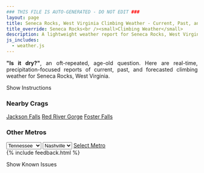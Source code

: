 ```yaml
---
### THIS FILE IS AUTO-GENERATED - DO NOT EDIT ###
layout: page
title: Seneca Rocks, West Virginia Climbing Weather - Current, Past, and Forecasted Report
title_override: Seneca Rocks<br /><small>Climbing Weather</small>
description: A lightweight weather report for Seneca Rocks, West Virginia. Optimized for slow internet connections.
js_includes:
  - weather.js
---
```


<section class="measure center lh-copy f5-ns f6 ph2 mv4" style="text-align: justify;">
<strong>"Is it dry?"</strong>, an oft-repeated, age-old question. Here are real-time,
precipitation-focused reports of current, past, and forecasted climbing weather for Seneca Rocks, West Virginia.
</section>

<p id="settings-toggle" class="mw5 b center tc hover-light-red black-70 pointer">Show Instructions</p>
<section id="settings" class="overflow-hidden" style="display:none;">
    <div class="mv2 ph2 center">
        <div class="fn f6 tc pv2">
            <p class="measure lh-copy center"><strong>Show/hide hourly forecasts</strong> by clicking the desired day.</p>
            <hr class="mw5 p0 mv2 o-60 b0 bt b--light-red light-red bg-light-red">
            <p class="measure lh-copy center"><strong>Current and Past conditions</strong> are measured by the nearest weather station. <strong>Forecast conditions</strong> are calculated and polled separately.</p>
            <hr class="mw5 p0 mv2 o-60 b0 bt b--light-red light-red bg-light-red">
            <p class="measure lh-copy center"><strong>Having issues?</strong> Try <a id="clear-cache" class="no-underline relative fancy-link light-red hover-light-red" href="#">clearing the local cache</a>.</p>
            <hr class="mw5 p0 mv2 o-60 b0 bt b--light-red light-red bg-light-red">
            <p class="measure lh-copy center">Weather data sourced from <a class="no-underline fancy-link relative light-red" target="_blank" href="https://www.weather.gov/documentation/services-web-api">weather.gov</a>.</p>
        </div>
    </div>
</section>
<section id="weather" data-crag="seneca-rocks-west-virginia" class="mv4-ns mv3 ph2 center"></section>
<section id="nearby" class="tc lh-copy">
  <h3>Nearby Crags</h3>
<a class="nowrap no-underline fancy-link relative light-red mh3" href="/crags/jackson-falls-illinois-weather.html">Jackson Falls</a>
<a class="nowrap no-underline fancy-link relative light-red mh3" href="/crags/red-river-gorge-kentucky-weather.html">Red River Gorge</a>
<a class="nowrap no-underline fancy-link relative light-red mh3" href="/crags/foster-falls-tennessee-weather.html">Foster Falls</a>
</section>
<section id="nearby" class="tc lh-copy">
  <h3>Other Metros</h3>
  <select class="ma1 bg-near-white pa2" id="stateSel">
    <option value="Texas">Texas</option>
    <option value="Washington">Washington</option>
    <option value="Colorado">Colorado</option>
    <option value="Tennessee" selected>Tennessee</option>
    <option value="Utah">Utah</option>
    <option value="California">California</option>
  </select>
  <select class="ma1 bg-near-white pa2" id="citySel">
    <option value="Nashville" selected>Nashville</option>
  </select>
  <a id="selectMetro" class="f6 link dim ph3 pv2 ma1 dib white bg-light-red" href="/crags/nashville-tennessee-weather.html">Select Metro</a>
  <script>
    var states = [];
    states["Texas"] = "Austin"
    states["Washington"] = "Seattle"
    states["Colorado"] = "Denver"
    states["Tennessee"] = "Nashville"
    states["Utah"] = "Salt Lake City"
    states["California"] = "San Francisco|Los Angeles"
  </script>
</section>
{% include feedback.html %}
<p id="issues-toggle" class="mw5 b center tc hover-light-red black-70 pointer">Show Known Issues</p>
<section id="issues" class="overflow-hidden tc f6">
</section>

<script>
  var weekly_LWX_14_57 = {"updated":"2021-10-28T08:31:31+00:00","units":"us","forecastGenerator":"BaselineForecastGenerator","generatedAt":"2021-10-28T08:45:07+00:00","updateTime":"2021-10-28T08:31:31+00:00","validTimes":"2021-10-28T02:00:00+00:00/P7DT23H","elevation":{"unitCode":"wmoUnit:m","value":631.8504},"periods":[{"number":1,"name":"Overnight","startTime":"2021-10-28T04:00:00-04:00","endTime":"2021-10-28T06:00:00-04:00","isDaytime":false,"temperature":41,"temperatureUnit":"F","temperatureTrend":null,"windSpeed":"2 mph","windDirection":"S","icon":"https://api.weather.gov/icons/land/night/bkn?size=medium","shortForecast":"Mostly Cloudy","detailedForecast":"Mostly cloudy, with a low around 41. South wind around 2 mph."},{"number":2,"name":"Thursday","startTime":"2021-10-28T06:00:00-04:00","endTime":"2021-10-28T18:00:00-04:00","isDaytime":true,"temperature":61,"temperatureUnit":"F","temperatureTrend":null,"windSpeed":"2 to 9 mph","windDirection":"SE","icon":"https://api.weather.gov/icons/land/day/fog/rain_showers,20?size=medium","shortForecast":"Patchy Fog then Slight Chance Rain Showers","detailedForecast":"Patchy fog between 8am and 9am, then a slight chance of rain showers. Mostly cloudy, with a high near 61. Southeast wind 2 to 9 mph. Chance of precipitation is 20%."},{"number":3,"name":"Thursday Night","startTime":"2021-10-28T18:00:00-04:00","endTime":"2021-10-29T06:00:00-04:00","isDaytime":false,"temperature":49,"temperatureUnit":"F","temperatureTrend":null,"windSpeed":"7 to 12 mph","windDirection":"SE","icon":"https://api.weather.gov/icons/land/night/rain_showers,80/rain_showers,100?size=medium","shortForecast":"Rain Showers","detailedForecast":"Rain showers. Cloudy, with a low around 49. Southeast wind 7 to 12 mph, with gusts as high as 20 mph. Chance of precipitation is 100%. New rainfall amounts between a quarter and half of an inch possible."},{"number":4,"name":"Friday","startTime":"2021-10-29T06:00:00-04:00","endTime":"2021-10-29T18:00:00-04:00","isDaytime":true,"temperature":58,"temperatureUnit":"F","temperatureTrend":null,"windSpeed":"8 to 13 mph","windDirection":"E","icon":"https://api.weather.gov/icons/land/day/rain_showers,100?size=medium","shortForecast":"Rain Showers","detailedForecast":"Rain showers. Cloudy, with a high near 58. East wind 8 to 13 mph, with gusts as high as 25 mph. Chance of precipitation is 100%. New rainfall amounts between 1 and 2 inches possible."},{"number":5,"name":"Friday Night","startTime":"2021-10-29T18:00:00-04:00","endTime":"2021-10-30T06:00:00-04:00","isDaytime":false,"temperature":47,"temperatureUnit":"F","temperatureTrend":null,"windSpeed":"2 to 7 mph","windDirection":"E","icon":"https://api.weather.gov/icons/land/night/tsra,70?size=medium","shortForecast":"Showers And Thunderstorms Likely","detailedForecast":"Rain showers likely before 8pm, then showers and thunderstorms likely. Mostly cloudy, with a low around 47. East wind 2 to 7 mph. Chance of precipitation is 70%."},{"number":6,"name":"Saturday","startTime":"2021-10-30T06:00:00-04:00","endTime":"2021-10-30T18:00:00-04:00","isDaytime":true,"temperature":55,"temperatureUnit":"F","temperatureTrend":null,"windSpeed":"6 mph","windDirection":"S","icon":"https://api.weather.gov/icons/land/day/rain_showers,70?size=medium","shortForecast":"Rain Showers Likely","detailedForecast":"Rain showers likely. Mostly cloudy, with a high near 55. Chance of precipitation is 70%."},{"number":7,"name":"Saturday Night","startTime":"2021-10-30T18:00:00-04:00","endTime":"2021-10-31T06:00:00-04:00","isDaytime":false,"temperature":46,"temperatureUnit":"F","temperatureTrend":null,"windSpeed":"2 to 8 mph","windDirection":"W","icon":"https://api.weather.gov/icons/land/night/rain_showers,70/rain_showers,60?size=medium","shortForecast":"Rain Showers Likely","detailedForecast":"Rain showers likely. Mostly cloudy, with a low around 46. Chance of precipitation is 70%."},{"number":8,"name":"Sunday","startTime":"2021-10-31T06:00:00-04:00","endTime":"2021-10-31T18:00:00-04:00","isDaytime":true,"temperature":54,"temperatureUnit":"F","temperatureTrend":null,"windSpeed":"8 to 15 mph","windDirection":"W","icon":"https://api.weather.gov/icons/land/day/rain_showers,50/rain_showers?size=medium","shortForecast":"Chance Rain Showers","detailedForecast":"A chance of rain showers. Partly sunny, with a high near 54. Chance of precipitation is 50%."},{"number":9,"name":"Sunday Night","startTime":"2021-10-31T18:00:00-04:00","endTime":"2021-11-01T06:00:00-04:00","isDaytime":false,"temperature":42,"temperatureUnit":"F","temperatureTrend":null,"windSpeed":"15 mph","windDirection":"W","icon":"https://api.weather.gov/icons/land/night/rain_showers/sct?size=medium","shortForecast":"Slight Chance Rain Showers then Partly Cloudy","detailedForecast":"A slight chance of rain showers before 8pm. Partly cloudy, with a low around 42."},{"number":10,"name":"Monday","startTime":"2021-11-01T06:00:00-04:00","endTime":"2021-11-01T18:00:00-04:00","isDaytime":true,"temperature":56,"temperatureUnit":"F","temperatureTrend":null,"windSpeed":"9 to 14 mph","windDirection":"W","icon":"https://api.weather.gov/icons/land/day/sct?size=medium","shortForecast":"Mostly Sunny","detailedForecast":"Mostly sunny, with a high near 56."},{"number":11,"name":"Monday Night","startTime":"2021-11-01T18:00:00-04:00","endTime":"2021-11-02T06:00:00-04:00","isDaytime":false,"temperature":38,"temperatureUnit":"F","temperatureTrend":null,"windSpeed":"12 mph","windDirection":"W","icon":"https://api.weather.gov/icons/land/night/sct?size=medium","shortForecast":"Partly Cloudy","detailedForecast":"Partly cloudy, with a low around 38."},{"number":12,"name":"Tuesday","startTime":"2021-11-02T06:00:00-04:00","endTime":"2021-11-02T18:00:00-04:00","isDaytime":true,"temperature":56,"temperatureUnit":"F","temperatureTrend":null,"windSpeed":"12 mph","windDirection":"SW","icon":"https://api.weather.gov/icons/land/day/rain_showers?size=medium","shortForecast":"Slight Chance Rain Showers","detailedForecast":"A slight chance of rain showers after 8am. Partly sunny, with a high near 56."},{"number":13,"name":"Tuesday Night","startTime":"2021-11-02T18:00:00-04:00","endTime":"2021-11-03T06:00:00-04:00","isDaytime":false,"temperature":38,"temperatureUnit":"F","temperatureTrend":null,"windSpeed":"13 mph","windDirection":"W","icon":"https://api.weather.gov/icons/land/night/rain_showers?size=medium","shortForecast":"Slight Chance Rain Showers","detailedForecast":"A slight chance of rain showers. Mostly cloudy, with a low around 38."},{"number":14,"name":"Wednesday","startTime":"2021-11-03T06:00:00-04:00","endTime":"2021-11-03T18:00:00-04:00","isDaytime":true,"temperature":54,"temperatureUnit":"F","temperatureTrend":null,"windSpeed":"9 to 13 mph","windDirection":"W","icon":"https://api.weather.gov/icons/land/day/rain_showers?size=medium","shortForecast":"Slight Chance Rain Showers","detailedForecast":"A slight chance of rain showers. Mostly cloudy, with a high near 54."}]}
  var hourly_LWX_14_57 = {"@context":["https://geojson.org/geojson-ld/geojson-context.jsonld",{"@version":"1.1","wx":"https://api.weather.gov/ontology#","geo":"http://www.opengis.net/ont/geosparql#","unit":"http://codes.wmo.int/common/unit/","@vocab":"https://api.weather.gov/ontology#"}],"type":"Feature","geometry":{"type":"Polygon","coordinates":[[[-79.3972496,38.8393141],[-79.40051389999999,38.8173131],[-79.37227449999999,38.8147678],[-79.36900429999999,38.8367685],[-79.3972496,38.8393141]]]},"properties":{"updated":"2021-10-28T08:31:31+00:00","units":"us","forecastGenerator":"HourlyForecastGenerator","generatedAt":"2021-10-28T08:45:08+00:00","updateTime":"2021-10-28T08:31:31+00:00","validTimes":"2021-10-28T02:00:00+00:00/P7DT23H","elevation":{"unitCode":"wmoUnit:m","value":631.8504},"periods":[{"number":1,"name":"","startTime":"2021-10-28T04:00:00-04:00","endTime":"2021-10-28T05:00:00-04:00","isDaytime":false,"temperature":43,"temperatureUnit":"F","temperatureTrend":null,"windSpeed":"2 mph","windDirection":"S","icon":"https://api.weather.gov/icons/land/night/bkn?size=small","shortForecast":"Mostly Cloudy","detailedForecast":""},{"number":2,"name":"","startTime":"2021-10-28T05:00:00-04:00","endTime":"2021-10-28T06:00:00-04:00","isDaytime":false,"temperature":43,"temperatureUnit":"F","temperatureTrend":null,"windSpeed":"2 mph","windDirection":"S","icon":"https://api.weather.gov/icons/land/night/bkn?size=small","shortForecast":"Mostly Cloudy","detailedForecast":""},{"number":3,"name":"","startTime":"2021-10-28T06:00:00-04:00","endTime":"2021-10-28T07:00:00-04:00","isDaytime":true,"temperature":43,"temperatureUnit":"F","temperatureTrend":null,"windSpeed":"2 mph","windDirection":"S","icon":"https://api.weather.gov/icons/land/day/bkn?size=small","shortForecast":"Partly Sunny","detailedForecast":""},{"number":4,"name":"","startTime":"2021-10-28T07:00:00-04:00","endTime":"2021-10-28T08:00:00-04:00","isDaytime":true,"temperature":43,"temperatureUnit":"F","temperatureTrend":null,"windSpeed":"2 mph","windDirection":"S","icon":"https://api.weather.gov/icons/land/day/bkn?size=small","shortForecast":"Mostly Cloudy","detailedForecast":""},{"number":5,"name":"","startTime":"2021-10-28T08:00:00-04:00","endTime":"2021-10-28T09:00:00-04:00","isDaytime":true,"temperature":42,"temperatureUnit":"F","temperatureTrend":null,"windSpeed":"3 mph","windDirection":"S","icon":"https://api.weather.gov/icons/land/day/fog?size=small","shortForecast":"Patchy Fog","detailedForecast":""},{"number":6,"name":"","startTime":"2021-10-28T09:00:00-04:00","endTime":"2021-10-28T10:00:00-04:00","isDaytime":true,"temperature":46,"temperatureUnit":"F","temperatureTrend":null,"windSpeed":"3 mph","windDirection":"S","icon":"https://api.weather.gov/icons/land/day/bkn?size=small","shortForecast":"Partly Sunny","detailedForecast":""},{"number":7,"name":"","startTime":"2021-10-28T10:00:00-04:00","endTime":"2021-10-28T11:00:00-04:00","isDaytime":true,"temperature":51,"temperatureUnit":"F","temperatureTrend":null,"windSpeed":"5 mph","windDirection":"S","icon":"https://api.weather.gov/icons/land/day/bkn?size=small","shortForecast":"Mostly Cloudy","detailedForecast":""},{"number":8,"name":"","startTime":"2021-10-28T11:00:00-04:00","endTime":"2021-10-28T12:00:00-04:00","isDaytime":true,"temperature":53,"temperatureUnit":"F","temperatureTrend":null,"windSpeed":"6 mph","windDirection":"S","icon":"https://api.weather.gov/icons/land/day/bkn?size=small","shortForecast":"Mostly Cloudy","detailedForecast":""},{"number":9,"name":"","startTime":"2021-10-28T12:00:00-04:00","endTime":"2021-10-28T13:00:00-04:00","isDaytime":true,"temperature":57,"temperatureUnit":"F","temperatureTrend":null,"windSpeed":"6 mph","windDirection":"SE","icon":"https://api.weather.gov/icons/land/day/bkn?size=small","shortForecast":"Mostly Cloudy","detailedForecast":""},{"number":10,"name":"","startTime":"2021-10-28T13:00:00-04:00","endTime":"2021-10-28T14:00:00-04:00","isDaytime":true,"temperature":59,"temperatureUnit":"F","temperatureTrend":null,"windSpeed":"7 mph","windDirection":"SE","icon":"https://api.weather.gov/icons/land/day/bkn?size=small","shortForecast":"Mostly Cloudy","detailedForecast":""},{"number":11,"name":"","startTime":"2021-10-28T14:00:00-04:00","endTime":"2021-10-28T15:00:00-04:00","isDaytime":true,"temperature":60,"temperatureUnit":"F","temperatureTrend":null,"windSpeed":"8 mph","windDirection":"SE","icon":"https://api.weather.gov/icons/land/day/rain_showers?size=small","shortForecast":"Slight Chance Rain Showers","detailedForecast":""},{"number":12,"name":"","startTime":"2021-10-28T15:00:00-04:00","endTime":"2021-10-28T16:00:00-04:00","isDaytime":true,"temperature":60,"temperatureUnit":"F","temperatureTrend":null,"windSpeed":"9 mph","windDirection":"SE","icon":"https://api.weather.gov/icons/land/day/rain_showers?size=small","shortForecast":"Slight Chance Rain Showers","detailedForecast":""},{"number":13,"name":"","startTime":"2021-10-28T16:00:00-04:00","endTime":"2021-10-28T17:00:00-04:00","isDaytime":true,"temperature":59,"temperatureUnit":"F","temperatureTrend":null,"windSpeed":"9 mph","windDirection":"SE","icon":"https://api.weather.gov/icons/land/day/rain_showers?size=small","shortForecast":"Slight Chance Rain Showers","detailedForecast":""},{"number":14,"name":"","startTime":"2021-10-28T17:00:00-04:00","endTime":"2021-10-28T18:00:00-04:00","isDaytime":true,"temperature":58,"temperatureUnit":"F","temperatureTrend":null,"windSpeed":"9 mph","windDirection":"SE","icon":"https://api.weather.gov/icons/land/day/rain_showers?size=small","shortForecast":"Slight Chance Rain Showers","detailedForecast":""},{"number":15,"name":"","startTime":"2021-10-28T18:00:00-04:00","endTime":"2021-10-28T19:00:00-04:00","isDaytime":false,"temperature":56,"temperatureUnit":"F","temperatureTrend":null,"windSpeed":"8 mph","windDirection":"SE","icon":"https://api.weather.gov/icons/land/night/rain_showers?size=small","shortForecast":"Slight Chance Rain Showers","detailedForecast":""},{"number":16,"name":"","startTime":"2021-10-28T19:00:00-04:00","endTime":"2021-10-28T20:00:00-04:00","isDaytime":false,"temperature":53,"temperatureUnit":"F","temperatureTrend":null,"windSpeed":"8 mph","windDirection":"SE","icon":"https://api.weather.gov/icons/land/night/rain_showers?size=small","shortForecast":"Slight Chance Rain Showers","detailedForecast":""},{"number":17,"name":"","startTime":"2021-10-28T20:00:00-04:00","endTime":"2021-10-28T21:00:00-04:00","isDaytime":false,"temperature":53,"temperatureUnit":"F","temperatureTrend":null,"windSpeed":"7 mph","windDirection":"SE","icon":"https://api.weather.gov/icons/land/night/rain_showers?size=small","shortForecast":"Rain Showers","detailedForecast":""},{"number":18,"name":"","startTime":"2021-10-28T21:00:00-04:00","endTime":"2021-10-28T22:00:00-04:00","isDaytime":false,"temperature":52,"temperatureUnit":"F","temperatureTrend":null,"windSpeed":"7 mph","windDirection":"SE","icon":"https://api.weather.gov/icons/land/night/rain_showers?size=small","shortForecast":"Rain Showers","detailedForecast":""},{"number":19,"name":"","startTime":"2021-10-28T22:00:00-04:00","endTime":"2021-10-28T23:00:00-04:00","isDaytime":false,"temperature":52,"temperatureUnit":"F","temperatureTrend":null,"windSpeed":"8 mph","windDirection":"E","icon":"https://api.weather.gov/icons/land/night/rain_showers?size=small","shortForecast":"Rain Showers","detailedForecast":""},{"number":20,"name":"","startTime":"2021-10-28T23:00:00-04:00","endTime":"2021-10-29T00:00:00-04:00","isDaytime":false,"temperature":52,"temperatureUnit":"F","temperatureTrend":null,"windSpeed":"8 mph","windDirection":"E","icon":"https://api.weather.gov/icons/land/night/rain_showers?size=small","shortForecast":"Rain Showers","detailedForecast":""},{"number":21,"name":"","startTime":"2021-10-29T00:00:00-04:00","endTime":"2021-10-29T01:00:00-04:00","isDaytime":false,"temperature":51,"temperatureUnit":"F","temperatureTrend":null,"windSpeed":"9 mph","windDirection":"E","icon":"https://api.weather.gov/icons/land/night/rain_showers?size=small","shortForecast":"Rain Showers","detailedForecast":""},{"number":22,"name":"","startTime":"2021-10-29T01:00:00-04:00","endTime":"2021-10-29T02:00:00-04:00","isDaytime":false,"temperature":51,"temperatureUnit":"F","temperatureTrend":null,"windSpeed":"9 mph","windDirection":"E","icon":"https://api.weather.gov/icons/land/night/rain_showers?size=small","shortForecast":"Rain Showers","detailedForecast":""},{"number":23,"name":"","startTime":"2021-10-29T02:00:00-04:00","endTime":"2021-10-29T03:00:00-04:00","isDaytime":false,"temperature":51,"temperatureUnit":"F","temperatureTrend":null,"windSpeed":"9 mph","windDirection":"E","icon":"https://api.weather.gov/icons/land/night/rain_showers?size=small","shortForecast":"Rain Showers","detailedForecast":""},{"number":24,"name":"","startTime":"2021-10-29T03:00:00-04:00","endTime":"2021-10-29T04:00:00-04:00","isDaytime":false,"temperature":50,"temperatureUnit":"F","temperatureTrend":null,"windSpeed":"10 mph","windDirection":"E","icon":"https://api.weather.gov/icons/land/night/rain_showers?size=small","shortForecast":"Rain Showers","detailedForecast":""},{"number":25,"name":"","startTime":"2021-10-29T04:00:00-04:00","endTime":"2021-10-29T05:00:00-04:00","isDaytime":false,"temperature":50,"temperatureUnit":"F","temperatureTrend":null,"windSpeed":"10 mph","windDirection":"E","icon":"https://api.weather.gov/icons/land/night/rain_showers?size=small","shortForecast":"Rain Showers","detailedForecast":""},{"number":26,"name":"","startTime":"2021-10-29T05:00:00-04:00","endTime":"2021-10-29T06:00:00-04:00","isDaytime":false,"temperature":50,"temperatureUnit":"F","temperatureTrend":null,"windSpeed":"12 mph","windDirection":"E","icon":"https://api.weather.gov/icons/land/night/rain_showers?size=small","shortForecast":"Rain Showers","detailedForecast":""},{"number":27,"name":"","startTime":"2021-10-29T06:00:00-04:00","endTime":"2021-10-29T07:00:00-04:00","isDaytime":true,"temperature":50,"temperatureUnit":"F","temperatureTrend":null,"windSpeed":"12 mph","windDirection":"E","icon":"https://api.weather.gov/icons/land/day/rain_showers?size=small","shortForecast":"Rain Showers","detailedForecast":""},{"number":28,"name":"","startTime":"2021-10-29T07:00:00-04:00","endTime":"2021-10-29T08:00:00-04:00","isDaytime":true,"temperature":50,"temperatureUnit":"F","temperatureTrend":null,"windSpeed":"12 mph","windDirection":"E","icon":"https://api.weather.gov/icons/land/day/rain_showers?size=small","shortForecast":"Rain Showers","detailedForecast":""},{"number":29,"name":"","startTime":"2021-10-29T08:00:00-04:00","endTime":"2021-10-29T09:00:00-04:00","isDaytime":true,"temperature":50,"temperatureUnit":"F","temperatureTrend":null,"windSpeed":"13 mph","windDirection":"E","icon":"https://api.weather.gov/icons/land/day/rain_showers?size=small","shortForecast":"Rain Showers","detailedForecast":""},{"number":30,"name":"","startTime":"2021-10-29T09:00:00-04:00","endTime":"2021-10-29T10:00:00-04:00","isDaytime":true,"temperature":51,"temperatureUnit":"F","temperatureTrend":null,"windSpeed":"12 mph","windDirection":"E","icon":"https://api.weather.gov/icons/land/day/rain_showers?size=small","shortForecast":"Rain Showers","detailedForecast":""},{"number":31,"name":"","startTime":"2021-10-29T10:00:00-04:00","endTime":"2021-10-29T11:00:00-04:00","isDaytime":true,"temperature":52,"temperatureUnit":"F","temperatureTrend":null,"windSpeed":"13 mph","windDirection":"E","icon":"https://api.weather.gov/icons/land/day/rain_showers?size=small","shortForecast":"Rain Showers","detailedForecast":""},{"number":32,"name":"","startTime":"2021-10-29T11:00:00-04:00","endTime":"2021-10-29T12:00:00-04:00","isDaytime":true,"temperature":54,"temperatureUnit":"F","temperatureTrend":null,"windSpeed":"13 mph","windDirection":"E","icon":"https://api.weather.gov/icons/land/day/rain_showers?size=small","shortForecast":"Rain Showers","detailedForecast":""},{"number":33,"name":"","startTime":"2021-10-29T12:00:00-04:00","endTime":"2021-10-29T13:00:00-04:00","isDaytime":true,"temperature":55,"temperatureUnit":"F","temperatureTrend":null,"windSpeed":"12 mph","windDirection":"E","icon":"https://api.weather.gov/icons/land/day/rain_showers?size=small","shortForecast":"Rain Showers","detailedForecast":""},{"number":34,"name":"","startTime":"2021-10-29T13:00:00-04:00","endTime":"2021-10-29T14:00:00-04:00","isDaytime":true,"temperature":56,"temperatureUnit":"F","temperatureTrend":null,"windSpeed":"10 mph","windDirection":"E","icon":"https://api.weather.gov/icons/land/day/rain_showers?size=small","shortForecast":"Rain Showers","detailedForecast":""},{"number":35,"name":"","startTime":"2021-10-29T14:00:00-04:00","endTime":"2021-10-29T15:00:00-04:00","isDaytime":true,"temperature":57,"temperatureUnit":"F","temperatureTrend":null,"windSpeed":"10 mph","windDirection":"E","icon":"https://api.weather.gov/icons/land/day/rain_showers?size=small","shortForecast":"Rain Showers Likely","detailedForecast":""},{"number":36,"name":"","startTime":"2021-10-29T15:00:00-04:00","endTime":"2021-10-29T16:00:00-04:00","isDaytime":true,"temperature":57,"temperatureUnit":"F","temperatureTrend":null,"windSpeed":"9 mph","windDirection":"E","icon":"https://api.weather.gov/icons/land/day/rain_showers?size=small","shortForecast":"Rain Showers Likely","detailedForecast":""},{"number":37,"name":"","startTime":"2021-10-29T16:00:00-04:00","endTime":"2021-10-29T17:00:00-04:00","isDaytime":true,"temperature":57,"temperatureUnit":"F","temperatureTrend":null,"windSpeed":"8 mph","windDirection":"E","icon":"https://api.weather.gov/icons/land/day/rain_showers?size=small","shortForecast":"Rain Showers Likely","detailedForecast":""},{"number":38,"name":"","startTime":"2021-10-29T17:00:00-04:00","endTime":"2021-10-29T18:00:00-04:00","isDaytime":true,"temperature":56,"temperatureUnit":"F","temperatureTrend":null,"windSpeed":"8 mph","windDirection":"E","icon":"https://api.weather.gov/icons/land/day/rain_showers?size=small","shortForecast":"Rain Showers Likely","detailedForecast":""},{"number":39,"name":"","startTime":"2021-10-29T18:00:00-04:00","endTime":"2021-10-29T19:00:00-04:00","isDaytime":false,"temperature":55,"temperatureUnit":"F","temperatureTrend":null,"windSpeed":"7 mph","windDirection":"E","icon":"https://api.weather.gov/icons/land/night/rain_showers?size=small","shortForecast":"Rain Showers Likely","detailedForecast":""},{"number":40,"name":"","startTime":"2021-10-29T19:00:00-04:00","endTime":"2021-10-29T20:00:00-04:00","isDaytime":false,"temperature":53,"temperatureUnit":"F","temperatureTrend":null,"windSpeed":"7 mph","windDirection":"E","icon":"https://api.weather.gov/icons/land/night/rain_showers?size=small","shortForecast":"Rain Showers Likely","detailedForecast":""},{"number":41,"name":"","startTime":"2021-10-29T20:00:00-04:00","endTime":"2021-10-29T21:00:00-04:00","isDaytime":false,"temperature":52,"temperatureUnit":"F","temperatureTrend":null,"windSpeed":"6 mph","windDirection":"E","icon":"https://api.weather.gov/icons/land/night/tsra?size=small","shortForecast":"Showers And Thunderstorms Likely","detailedForecast":""},{"number":42,"name":"","startTime":"2021-10-29T21:00:00-04:00","endTime":"2021-10-29T22:00:00-04:00","isDaytime":false,"temperature":51,"temperatureUnit":"F","temperatureTrend":null,"windSpeed":"5 mph","windDirection":"E","icon":"https://api.weather.gov/icons/land/night/tsra?size=small","shortForecast":"Showers And Thunderstorms Likely","detailedForecast":""},{"number":43,"name":"","startTime":"2021-10-29T22:00:00-04:00","endTime":"2021-10-29T23:00:00-04:00","isDaytime":false,"temperature":50,"temperatureUnit":"F","temperatureTrend":null,"windSpeed":"5 mph","windDirection":"E","icon":"https://api.weather.gov/icons/land/night/tsra?size=small","shortForecast":"Showers And Thunderstorms Likely","detailedForecast":""},{"number":44,"name":"","startTime":"2021-10-29T23:00:00-04:00","endTime":"2021-10-30T00:00:00-04:00","isDaytime":false,"temperature":50,"temperatureUnit":"F","temperatureTrend":null,"windSpeed":"5 mph","windDirection":"E","icon":"https://api.weather.gov/icons/land/night/rain_showers?size=small","shortForecast":"Rain Showers Likely","detailedForecast":""},{"number":45,"name":"","startTime":"2021-10-30T00:00:00-04:00","endTime":"2021-10-30T01:00:00-04:00","isDaytime":false,"temperature":50,"temperatureUnit":"F","temperatureTrend":null,"windSpeed":"5 mph","windDirection":"E","icon":"https://api.weather.gov/icons/land/night/rain_showers?size=small","shortForecast":"Rain Showers Likely","detailedForecast":""},{"number":46,"name":"","startTime":"2021-10-30T01:00:00-04:00","endTime":"2021-10-30T02:00:00-04:00","isDaytime":false,"temperature":49,"temperatureUnit":"F","temperatureTrend":null,"windSpeed":"3 mph","windDirection":"E","icon":"https://api.weather.gov/icons/land/night/rain_showers?size=small","shortForecast":"Rain Showers Likely","detailedForecast":""},{"number":47,"name":"","startTime":"2021-10-30T02:00:00-04:00","endTime":"2021-10-30T03:00:00-04:00","isDaytime":false,"temperature":49,"temperatureUnit":"F","temperatureTrend":null,"windSpeed":"3 mph","windDirection":"E","icon":"https://api.weather.gov/icons/land/night/rain_showers?size=small","shortForecast":"Rain Showers Likely","detailedForecast":""},{"number":48,"name":"","startTime":"2021-10-30T03:00:00-04:00","endTime":"2021-10-30T04:00:00-04:00","isDaytime":false,"temperature":49,"temperatureUnit":"F","temperatureTrend":null,"windSpeed":"2 mph","windDirection":"SE","icon":"https://api.weather.gov/icons/land/night/rain_showers?size=small","shortForecast":"Rain Showers Likely","detailedForecast":""},{"number":49,"name":"","startTime":"2021-10-30T04:00:00-04:00","endTime":"2021-10-30T05:00:00-04:00","isDaytime":false,"temperature":48,"temperatureUnit":"F","temperatureTrend":null,"windSpeed":"3 mph","windDirection":"SE","icon":"https://api.weather.gov/icons/land/night/rain_showers?size=small","shortForecast":"Rain Showers Likely","detailedForecast":""},{"number":50,"name":"","startTime":"2021-10-30T05:00:00-04:00","endTime":"2021-10-30T06:00:00-04:00","isDaytime":false,"temperature":48,"temperatureUnit":"F","temperatureTrend":null,"windSpeed":"3 mph","windDirection":"SE","icon":"https://api.weather.gov/icons/land/night/rain_showers?size=small","shortForecast":"Rain Showers Likely","detailedForecast":""},{"number":51,"name":"","startTime":"2021-10-30T06:00:00-04:00","endTime":"2021-10-30T07:00:00-04:00","isDaytime":true,"temperature":48,"temperatureUnit":"F","temperatureTrend":null,"windSpeed":"3 mph","windDirection":"SE","icon":"https://api.weather.gov/icons/land/day/rain_showers?size=small","shortForecast":"Rain Showers Likely","detailedForecast":""},{"number":52,"name":"","startTime":"2021-10-30T07:00:00-04:00","endTime":"2021-10-30T08:00:00-04:00","isDaytime":true,"temperature":48,"temperatureUnit":"F","temperatureTrend":null,"windSpeed":"3 mph","windDirection":"S","icon":"https://api.weather.gov/icons/land/day/rain_showers?size=small","shortForecast":"Rain Showers Likely","detailedForecast":""},{"number":53,"name":"","startTime":"2021-10-30T08:00:00-04:00","endTime":"2021-10-30T09:00:00-04:00","isDaytime":true,"temperature":48,"temperatureUnit":"F","temperatureTrend":null,"windSpeed":"3 mph","windDirection":"S","icon":"https://api.weather.gov/icons/land/day/rain_showers?size=small","shortForecast":"Rain Showers Likely","detailedForecast":""},{"number":54,"name":"","startTime":"2021-10-30T09:00:00-04:00","endTime":"2021-10-30T10:00:00-04:00","isDaytime":true,"temperature":49,"temperatureUnit":"F","temperatureTrend":null,"windSpeed":"3 mph","windDirection":"S","icon":"https://api.weather.gov/icons/land/day/rain_showers?size=small","shortForecast":"Rain Showers Likely","detailedForecast":""},{"number":55,"name":"","startTime":"2021-10-30T10:00:00-04:00","endTime":"2021-10-30T11:00:00-04:00","isDaytime":true,"temperature":51,"temperatureUnit":"F","temperatureTrend":null,"windSpeed":"3 mph","windDirection":"S","icon":"https://api.weather.gov/icons/land/day/rain_showers?size=small","shortForecast":"Rain Showers Likely","detailedForecast":""},{"number":56,"name":"","startTime":"2021-10-30T11:00:00-04:00","endTime":"2021-10-30T12:00:00-04:00","isDaytime":true,"temperature":53,"temperatureUnit":"F","temperatureTrend":null,"windSpeed":"3 mph","windDirection":"S","icon":"https://api.weather.gov/icons/land/day/rain_showers?size=small","shortForecast":"Rain Showers Likely","detailedForecast":""},{"number":57,"name":"","startTime":"2021-10-30T12:00:00-04:00","endTime":"2021-10-30T13:00:00-04:00","isDaytime":true,"temperature":54,"temperatureUnit":"F","temperatureTrend":null,"windSpeed":"5 mph","windDirection":"S","icon":"https://api.weather.gov/icons/land/day/rain_showers?size=small","shortForecast":"Rain Showers Likely","detailedForecast":""},{"number":58,"name":"","startTime":"2021-10-30T13:00:00-04:00","endTime":"2021-10-30T14:00:00-04:00","isDaytime":true,"temperature":55,"temperatureUnit":"F","temperatureTrend":null,"windSpeed":"5 mph","windDirection":"S","icon":"https://api.weather.gov/icons/land/day/rain_showers?size=small","shortForecast":"Rain Showers Likely","detailedForecast":""},{"number":59,"name":"","startTime":"2021-10-30T14:00:00-04:00","endTime":"2021-10-30T15:00:00-04:00","isDaytime":true,"temperature":55,"temperatureUnit":"F","temperatureTrend":null,"windSpeed":"6 mph","windDirection":"SW","icon":"https://api.weather.gov/icons/land/day/rain_showers?size=small","shortForecast":"Rain Showers Likely","detailedForecast":""},{"number":60,"name":"","startTime":"2021-10-30T15:00:00-04:00","endTime":"2021-10-30T16:00:00-04:00","isDaytime":true,"temperature":55,"temperatureUnit":"F","temperatureTrend":null,"windSpeed":"6 mph","windDirection":"SW","icon":"https://api.weather.gov/icons/land/day/rain_showers?size=small","shortForecast":"Rain Showers Likely","detailedForecast":""},{"number":61,"name":"","startTime":"2021-10-30T16:00:00-04:00","endTime":"2021-10-30T17:00:00-04:00","isDaytime":true,"temperature":54,"temperatureUnit":"F","temperatureTrend":null,"windSpeed":"6 mph","windDirection":"SW","icon":"https://api.weather.gov/icons/land/day/rain_showers?size=small","shortForecast":"Rain Showers Likely","detailedForecast":""},{"number":62,"name":"","startTime":"2021-10-30T17:00:00-04:00","endTime":"2021-10-30T18:00:00-04:00","isDaytime":true,"temperature":53,"temperatureUnit":"F","temperatureTrend":null,"windSpeed":"6 mph","windDirection":"SW","icon":"https://api.weather.gov/icons/land/day/rain_showers?size=small","shortForecast":"Rain Showers Likely","detailedForecast":""},{"number":63,"name":"","startTime":"2021-10-30T18:00:00-04:00","endTime":"2021-10-30T19:00:00-04:00","isDaytime":false,"temperature":52,"temperatureUnit":"F","temperatureTrend":null,"windSpeed":"5 mph","windDirection":"SW","icon":"https://api.weather.gov/icons/land/night/rain_showers?size=small","shortForecast":"Rain Showers Likely","detailedForecast":""},{"number":64,"name":"","startTime":"2021-10-30T19:00:00-04:00","endTime":"2021-10-30T20:00:00-04:00","isDaytime":false,"temperature":50,"temperatureUnit":"F","temperatureTrend":null,"windSpeed":"3 mph","windDirection":"SW","icon":"https://api.weather.gov/icons/land/night/rain_showers?size=small","shortForecast":"Rain Showers Likely","detailedForecast":""},{"number":65,"name":"","startTime":"2021-10-30T20:00:00-04:00","endTime":"2021-10-30T21:00:00-04:00","isDaytime":false,"temperature":49,"temperatureUnit":"F","temperatureTrend":null,"windSpeed":"2 mph","windDirection":"SW","icon":"https://api.weather.gov/icons/land/night/rain_showers?size=small","shortForecast":"Rain Showers Likely","detailedForecast":""},{"number":66,"name":"","startTime":"2021-10-30T21:00:00-04:00","endTime":"2021-10-30T22:00:00-04:00","isDaytime":false,"temperature":48,"temperatureUnit":"F","temperatureTrend":null,"windSpeed":"3 mph","windDirection":"SW","icon":"https://api.weather.gov/icons/land/night/rain_showers?size=small","shortForecast":"Rain Showers Likely","detailedForecast":""},{"number":67,"name":"","startTime":"2021-10-30T22:00:00-04:00","endTime":"2021-10-30T23:00:00-04:00","isDaytime":false,"temperature":48,"temperatureUnit":"F","temperatureTrend":null,"windSpeed":"5 mph","windDirection":"W","icon":"https://api.weather.gov/icons/land/night/rain_showers?size=small","shortForecast":"Rain Showers Likely","detailedForecast":""},{"number":68,"name":"","startTime":"2021-10-30T23:00:00-04:00","endTime":"2021-10-31T00:00:00-04:00","isDaytime":false,"temperature":48,"temperatureUnit":"F","temperatureTrend":null,"windSpeed":"6 mph","windDirection":"W","icon":"https://api.weather.gov/icons/land/night/rain_showers?size=small","shortForecast":"Rain Showers Likely","detailedForecast":""},{"number":69,"name":"","startTime":"2021-10-31T00:00:00-04:00","endTime":"2021-10-31T01:00:00-04:00","isDaytime":false,"temperature":48,"temperatureUnit":"F","temperatureTrend":null,"windSpeed":"6 mph","windDirection":"W","icon":"https://api.weather.gov/icons/land/night/rain_showers?size=small","shortForecast":"Rain Showers Likely","detailedForecast":""},{"number":70,"name":"","startTime":"2021-10-31T01:00:00-04:00","endTime":"2021-10-31T02:00:00-04:00","isDaytime":false,"temperature":48,"temperatureUnit":"F","temperatureTrend":null,"windSpeed":"6 mph","windDirection":"W","icon":"https://api.weather.gov/icons/land/night/rain_showers?size=small","shortForecast":"Rain Showers Likely","detailedForecast":""},{"number":71,"name":"","startTime":"2021-10-31T02:00:00-04:00","endTime":"2021-10-31T03:00:00-04:00","isDaytime":false,"temperature":48,"temperatureUnit":"F","temperatureTrend":null,"windSpeed":"6 mph","windDirection":"W","icon":"https://api.weather.gov/icons/land/night/rain_showers?size=small","shortForecast":"Chance Rain Showers","detailedForecast":""},{"number":72,"name":"","startTime":"2021-10-31T03:00:00-04:00","endTime":"2021-10-31T04:00:00-04:00","isDaytime":false,"temperature":48,"temperatureUnit":"F","temperatureTrend":null,"windSpeed":"7 mph","windDirection":"W","icon":"https://api.weather.gov/icons/land/night/rain_showers?size=small","shortForecast":"Chance Rain Showers","detailedForecast":""},{"number":73,"name":"","startTime":"2021-10-31T04:00:00-04:00","endTime":"2021-10-31T05:00:00-04:00","isDaytime":false,"temperature":47,"temperatureUnit":"F","temperatureTrend":null,"windSpeed":"7 mph","windDirection":"W","icon":"https://api.weather.gov/icons/land/night/rain_showers?size=small","shortForecast":"Chance Rain Showers","detailedForecast":""},{"number":74,"name":"","startTime":"2021-10-31T05:00:00-04:00","endTime":"2021-10-31T06:00:00-04:00","isDaytime":false,"temperature":47,"temperatureUnit":"F","temperatureTrend":null,"windSpeed":"8 mph","windDirection":"W","icon":"https://api.weather.gov/icons/land/night/rain_showers?size=small","shortForecast":"Chance Rain Showers","detailedForecast":""},{"number":75,"name":"","startTime":"2021-10-31T06:00:00-04:00","endTime":"2021-10-31T07:00:00-04:00","isDaytime":true,"temperature":47,"temperatureUnit":"F","temperatureTrend":null,"windSpeed":"8 mph","windDirection":"W","icon":"https://api.weather.gov/icons/land/day/rain_showers?size=small","shortForecast":"Chance Rain Showers","detailedForecast":""},{"number":76,"name":"","startTime":"2021-10-31T07:00:00-04:00","endTime":"2021-10-31T08:00:00-04:00","isDaytime":true,"temperature":48,"temperatureUnit":"F","temperatureTrend":null,"windSpeed":"8 mph","windDirection":"W","icon":"https://api.weather.gov/icons/land/day/rain_showers?size=small","shortForecast":"Chance Rain Showers","detailedForecast":""},{"number":77,"name":"","startTime":"2021-10-31T08:00:00-04:00","endTime":"2021-10-31T09:00:00-04:00","isDaytime":true,"temperature":47,"temperatureUnit":"F","temperatureTrend":null,"windSpeed":"15 mph","windDirection":"W","icon":"https://api.weather.gov/icons/land/day/rain_showers?size=small","shortForecast":"Slight Chance Rain Showers","detailedForecast":""},{"number":78,"name":"","startTime":"2021-10-31T09:00:00-04:00","endTime":"2021-10-31T10:00:00-04:00","isDaytime":true,"temperature":49,"temperatureUnit":"F","temperatureTrend":null,"windSpeed":"15 mph","windDirection":"W","icon":"https://api.weather.gov/icons/land/day/rain_showers?size=small","shortForecast":"Slight Chance Rain Showers","detailedForecast":""},{"number":79,"name":"","startTime":"2021-10-31T10:00:00-04:00","endTime":"2021-10-31T11:00:00-04:00","isDaytime":true,"temperature":51,"temperatureUnit":"F","temperatureTrend":null,"windSpeed":"14 mph","windDirection":"W","icon":"https://api.weather.gov/icons/land/day/rain_showers?size=small","shortForecast":"Slight Chance Rain Showers","detailedForecast":""},{"number":80,"name":"","startTime":"2021-10-31T11:00:00-04:00","endTime":"2021-10-31T12:00:00-04:00","isDaytime":true,"temperature":52,"temperatureUnit":"F","temperatureTrend":null,"windSpeed":"14 mph","windDirection":"W","icon":"https://api.weather.gov/icons/land/day/rain_showers?size=small","shortForecast":"Slight Chance Rain Showers","detailedForecast":""},{"number":81,"name":"","startTime":"2021-10-31T12:00:00-04:00","endTime":"2021-10-31T13:00:00-04:00","isDaytime":true,"temperature":53,"temperatureUnit":"F","temperatureTrend":null,"windSpeed":"14 mph","windDirection":"W","icon":"https://api.weather.gov/icons/land/day/rain_showers?size=small","shortForecast":"Slight Chance Rain Showers","detailedForecast":""},{"number":82,"name":"","startTime":"2021-10-31T13:00:00-04:00","endTime":"2021-10-31T14:00:00-04:00","isDaytime":true,"temperature":54,"temperatureUnit":"F","temperatureTrend":null,"windSpeed":"15 mph","windDirection":"W","icon":"https://api.weather.gov/icons/land/day/rain_showers?size=small","shortForecast":"Slight Chance Rain Showers","detailedForecast":""},{"number":83,"name":"","startTime":"2021-10-31T14:00:00-04:00","endTime":"2021-10-31T15:00:00-04:00","isDaytime":true,"temperature":54,"temperatureUnit":"F","temperatureTrend":null,"windSpeed":"15 mph","windDirection":"W","icon":"https://api.weather.gov/icons/land/day/rain_showers?size=small","shortForecast":"Slight Chance Rain Showers","detailedForecast":""},{"number":84,"name":"","startTime":"2021-10-31T15:00:00-04:00","endTime":"2021-10-31T16:00:00-04:00","isDaytime":true,"temperature":54,"temperatureUnit":"F","temperatureTrend":null,"windSpeed":"15 mph","windDirection":"W","icon":"https://api.weather.gov/icons/land/day/rain_showers?size=small","shortForecast":"Slight Chance Rain Showers","detailedForecast":""},{"number":85,"name":"","startTime":"2021-10-31T16:00:00-04:00","endTime":"2021-10-31T17:00:00-04:00","isDaytime":true,"temperature":53,"temperatureUnit":"F","temperatureTrend":null,"windSpeed":"14 mph","windDirection":"W","icon":"https://api.weather.gov/icons/land/day/rain_showers?size=small","shortForecast":"Slight Chance Rain Showers","detailedForecast":""},{"number":86,"name":"","startTime":"2021-10-31T17:00:00-04:00","endTime":"2021-10-31T18:00:00-04:00","isDaytime":true,"temperature":52,"temperatureUnit":"F","temperatureTrend":null,"windSpeed":"14 mph","windDirection":"W","icon":"https://api.weather.gov/icons/land/day/rain_showers?size=small","shortForecast":"Slight Chance Rain Showers","detailedForecast":""},{"number":87,"name":"","startTime":"2021-10-31T18:00:00-04:00","endTime":"2021-10-31T19:00:00-04:00","isDaytime":false,"temperature":51,"temperatureUnit":"F","temperatureTrend":null,"windSpeed":"14 mph","windDirection":"W","icon":"https://api.weather.gov/icons/land/night/rain_showers?size=small","shortForecast":"Slight Chance Rain Showers","detailedForecast":""},{"number":88,"name":"","startTime":"2021-10-31T19:00:00-04:00","endTime":"2021-10-31T20:00:00-04:00","isDaytime":false,"temperature":50,"temperatureUnit":"F","temperatureTrend":null,"windSpeed":"15 mph","windDirection":"W","icon":"https://api.weather.gov/icons/land/night/rain_showers?size=small","shortForecast":"Slight Chance Rain Showers","detailedForecast":""},{"number":89,"name":"","startTime":"2021-10-31T20:00:00-04:00","endTime":"2021-10-31T21:00:00-04:00","isDaytime":false,"temperature":49,"temperatureUnit":"F","temperatureTrend":null,"windSpeed":"15 mph","windDirection":"W","icon":"https://api.weather.gov/icons/land/night/sct?size=small","shortForecast":"Partly Cloudy","detailedForecast":""},{"number":90,"name":"","startTime":"2021-10-31T21:00:00-04:00","endTime":"2021-10-31T22:00:00-04:00","isDaytime":false,"temperature":48,"temperatureUnit":"F","temperatureTrend":null,"windSpeed":"15 mph","windDirection":"W","icon":"https://api.weather.gov/icons/land/night/sct?size=small","shortForecast":"Partly Cloudy","detailedForecast":""},{"number":91,"name":"","startTime":"2021-10-31T22:00:00-04:00","endTime":"2021-10-31T23:00:00-04:00","isDaytime":false,"temperature":48,"temperatureUnit":"F","temperatureTrend":null,"windSpeed":"14 mph","windDirection":"W","icon":"https://api.weather.gov/icons/land/night/sct?size=small","shortForecast":"Partly Cloudy","detailedForecast":""},{"number":92,"name":"","startTime":"2021-10-31T23:00:00-04:00","endTime":"2021-11-01T00:00:00-04:00","isDaytime":false,"temperature":47,"temperatureUnit":"F","temperatureTrend":null,"windSpeed":"14 mph","windDirection":"W","icon":"https://api.weather.gov/icons/land/night/sct?size=small","shortForecast":"Partly Cloudy","detailedForecast":""},{"number":93,"name":"","startTime":"2021-11-01T00:00:00-04:00","endTime":"2021-11-01T01:00:00-04:00","isDaytime":false,"temperature":47,"temperatureUnit":"F","temperatureTrend":null,"windSpeed":"14 mph","windDirection":"W","icon":"https://api.weather.gov/icons/land/night/sct?size=small","shortForecast":"Partly Cloudy","detailedForecast":""},{"number":94,"name":"","startTime":"2021-11-01T01:00:00-04:00","endTime":"2021-11-01T02:00:00-04:00","isDaytime":false,"temperature":46,"temperatureUnit":"F","temperatureTrend":null,"windSpeed":"15 mph","windDirection":"W","icon":"https://api.weather.gov/icons/land/night/sct?size=small","shortForecast":"Partly Cloudy","detailedForecast":""},{"number":95,"name":"","startTime":"2021-11-01T02:00:00-04:00","endTime":"2021-11-01T03:00:00-04:00","isDaytime":false,"temperature":46,"temperatureUnit":"F","temperatureTrend":null,"windSpeed":"15 mph","windDirection":"W","icon":"https://api.weather.gov/icons/land/night/sct?size=small","shortForecast":"Partly Cloudy","detailedForecast":""},{"number":96,"name":"","startTime":"2021-11-01T03:00:00-04:00","endTime":"2021-11-01T04:00:00-04:00","isDaytime":false,"temperature":45,"temperatureUnit":"F","temperatureTrend":null,"windSpeed":"15 mph","windDirection":"W","icon":"https://api.weather.gov/icons/land/night/sct?size=small","shortForecast":"Partly Cloudy","detailedForecast":""},{"number":97,"name":"","startTime":"2021-11-01T04:00:00-04:00","endTime":"2021-11-01T05:00:00-04:00","isDaytime":false,"temperature":45,"temperatureUnit":"F","temperatureTrend":null,"windSpeed":"15 mph","windDirection":"W","icon":"https://api.weather.gov/icons/land/night/sct?size=small","shortForecast":"Partly Cloudy","detailedForecast":""},{"number":98,"name":"","startTime":"2021-11-01T05:00:00-04:00","endTime":"2021-11-01T06:00:00-04:00","isDaytime":false,"temperature":44,"temperatureUnit":"F","temperatureTrend":null,"windSpeed":"15 mph","windDirection":"W","icon":"https://api.weather.gov/icons/land/night/sct?size=small","shortForecast":"Partly Cloudy","detailedForecast":""},{"number":99,"name":"","startTime":"2021-11-01T06:00:00-04:00","endTime":"2021-11-01T07:00:00-04:00","isDaytime":true,"temperature":44,"temperatureUnit":"F","temperatureTrend":null,"windSpeed":"14 mph","windDirection":"W","icon":"https://api.weather.gov/icons/land/day/sct?size=small","shortForecast":"Mostly Sunny","detailedForecast":""},{"number":100,"name":"","startTime":"2021-11-01T07:00:00-04:00","endTime":"2021-11-01T08:00:00-04:00","isDaytime":true,"temperature":43,"temperatureUnit":"F","temperatureTrend":null,"windSpeed":"14 mph","windDirection":"W","icon":"https://api.weather.gov/icons/land/day/sct?size=small","shortForecast":"Mostly Sunny","detailedForecast":""},{"number":101,"name":"","startTime":"2021-11-01T08:00:00-04:00","endTime":"2021-11-01T09:00:00-04:00","isDaytime":true,"temperature":44,"temperatureUnit":"F","temperatureTrend":null,"windSpeed":"13 mph","windDirection":"W","icon":"https://api.weather.gov/icons/land/day/sct?size=small","shortForecast":"Mostly Sunny","detailedForecast":""},{"number":102,"name":"","startTime":"2021-11-01T09:00:00-04:00","endTime":"2021-11-01T10:00:00-04:00","isDaytime":true,"temperature":46,"temperatureUnit":"F","temperatureTrend":null,"windSpeed":"13 mph","windDirection":"W","icon":"https://api.weather.gov/icons/land/day/sct?size=small","shortForecast":"Mostly Sunny","detailedForecast":""},{"number":103,"name":"","startTime":"2021-11-01T10:00:00-04:00","endTime":"2021-11-01T11:00:00-04:00","isDaytime":true,"temperature":48,"temperatureUnit":"F","temperatureTrend":null,"windSpeed":"12 mph","windDirection":"W","icon":"https://api.weather.gov/icons/land/day/sct?size=small","shortForecast":"Mostly Sunny","detailedForecast":""},{"number":104,"name":"","startTime":"2021-11-01T11:00:00-04:00","endTime":"2021-11-01T12:00:00-04:00","isDaytime":true,"temperature":50,"temperatureUnit":"F","temperatureTrend":null,"windSpeed":"12 mph","windDirection":"W","icon":"https://api.weather.gov/icons/land/day/sct?size=small","shortForecast":"Mostly Sunny","detailedForecast":""},{"number":105,"name":"","startTime":"2021-11-01T12:00:00-04:00","endTime":"2021-11-01T13:00:00-04:00","isDaytime":true,"temperature":52,"temperatureUnit":"F","temperatureTrend":null,"windSpeed":"12 mph","windDirection":"W","icon":"https://api.weather.gov/icons/land/day/sct?size=small","shortForecast":"Mostly Sunny","detailedForecast":""},{"number":106,"name":"","startTime":"2021-11-01T13:00:00-04:00","endTime":"2021-11-01T14:00:00-04:00","isDaytime":true,"temperature":54,"temperatureUnit":"F","temperatureTrend":null,"windSpeed":"12 mph","windDirection":"W","icon":"https://api.weather.gov/icons/land/day/sct?size=small","shortForecast":"Mostly Sunny","detailedForecast":""},{"number":107,"name":"","startTime":"2021-11-01T14:00:00-04:00","endTime":"2021-11-01T15:00:00-04:00","isDaytime":true,"temperature":55,"temperatureUnit":"F","temperatureTrend":null,"windSpeed":"12 mph","windDirection":"W","icon":"https://api.weather.gov/icons/land/day/sct?size=small","shortForecast":"Mostly Sunny","detailedForecast":""},{"number":108,"name":"","startTime":"2021-11-01T15:00:00-04:00","endTime":"2021-11-01T16:00:00-04:00","isDaytime":true,"temperature":56,"temperatureUnit":"F","temperatureTrend":null,"windSpeed":"10 mph","windDirection":"W","icon":"https://api.weather.gov/icons/land/day/sct?size=small","shortForecast":"Mostly Sunny","detailedForecast":""},{"number":109,"name":"","startTime":"2021-11-01T16:00:00-04:00","endTime":"2021-11-01T17:00:00-04:00","isDaytime":true,"temperature":55,"temperatureUnit":"F","temperatureTrend":null,"windSpeed":"10 mph","windDirection":"W","icon":"https://api.weather.gov/icons/land/day/sct?size=small","shortForecast":"Mostly Sunny","detailedForecast":""},{"number":110,"name":"","startTime":"2021-11-01T17:00:00-04:00","endTime":"2021-11-01T18:00:00-04:00","isDaytime":true,"temperature":54,"temperatureUnit":"F","temperatureTrend":null,"windSpeed":"9 mph","windDirection":"W","icon":"https://api.weather.gov/icons/land/day/sct?size=small","shortForecast":"Mostly Sunny","detailedForecast":""},{"number":111,"name":"","startTime":"2021-11-01T18:00:00-04:00","endTime":"2021-11-01T19:00:00-04:00","isDaytime":false,"temperature":52,"temperatureUnit":"F","temperatureTrend":null,"windSpeed":"9 mph","windDirection":"W","icon":"https://api.weather.gov/icons/land/night/sct?size=small","shortForecast":"Partly Cloudy","detailedForecast":""},{"number":112,"name":"","startTime":"2021-11-01T19:00:00-04:00","endTime":"2021-11-01T20:00:00-04:00","isDaytime":false,"temperature":49,"temperatureUnit":"F","temperatureTrend":null,"windSpeed":"9 mph","windDirection":"W","icon":"https://api.weather.gov/icons/land/night/sct?size=small","shortForecast":"Partly Cloudy","detailedForecast":""},{"number":113,"name":"","startTime":"2021-11-01T20:00:00-04:00","endTime":"2021-11-01T21:00:00-04:00","isDaytime":false,"temperature":46,"temperatureUnit":"F","temperatureTrend":null,"windSpeed":"9 mph","windDirection":"W","icon":"https://api.weather.gov/icons/land/night/sct?size=small","shortForecast":"Partly Cloudy","detailedForecast":""},{"number":114,"name":"","startTime":"2021-11-01T21:00:00-04:00","endTime":"2021-11-01T22:00:00-04:00","isDaytime":false,"temperature":44,"temperatureUnit":"F","temperatureTrend":null,"windSpeed":"9 mph","windDirection":"W","icon":"https://api.weather.gov/icons/land/night/sct?size=small","shortForecast":"Partly Cloudy","detailedForecast":""},{"number":115,"name":"","startTime":"2021-11-01T22:00:00-04:00","endTime":"2021-11-01T23:00:00-04:00","isDaytime":false,"temperature":43,"temperatureUnit":"F","temperatureTrend":null,"windSpeed":"9 mph","windDirection":"W","icon":"https://api.weather.gov/icons/land/night/sct?size=small","shortForecast":"Partly Cloudy","detailedForecast":""},{"number":116,"name":"","startTime":"2021-11-01T23:00:00-04:00","endTime":"2021-11-02T00:00:00-04:00","isDaytime":false,"temperature":42,"temperatureUnit":"F","temperatureTrend":null,"windSpeed":"9 mph","windDirection":"W","icon":"https://api.weather.gov/icons/land/night/sct?size=small","shortForecast":"Partly Cloudy","detailedForecast":""},{"number":117,"name":"","startTime":"2021-11-02T00:00:00-04:00","endTime":"2021-11-02T01:00:00-04:00","isDaytime":false,"temperature":41,"temperatureUnit":"F","temperatureTrend":null,"windSpeed":"10 mph","windDirection":"W","icon":"https://api.weather.gov/icons/land/night/sct?size=small","shortForecast":"Partly Cloudy","detailedForecast":""},{"number":118,"name":"","startTime":"2021-11-02T01:00:00-04:00","endTime":"2021-11-02T02:00:00-04:00","isDaytime":false,"temperature":41,"temperatureUnit":"F","temperatureTrend":null,"windSpeed":"10 mph","windDirection":"SW","icon":"https://api.weather.gov/icons/land/night/sct?size=small","shortForecast":"Partly Cloudy","detailedForecast":""},{"number":119,"name":"","startTime":"2021-11-02T02:00:00-04:00","endTime":"2021-11-02T03:00:00-04:00","isDaytime":false,"temperature":41,"temperatureUnit":"F","temperatureTrend":null,"windSpeed":"12 mph","windDirection":"SW","icon":"https://api.weather.gov/icons/land/night/sct?size=small","shortForecast":"Partly Cloudy","detailedForecast":""},{"number":120,"name":"","startTime":"2021-11-02T03:00:00-04:00","endTime":"2021-11-02T04:00:00-04:00","isDaytime":false,"temperature":41,"temperatureUnit":"F","temperatureTrend":null,"windSpeed":"12 mph","windDirection":"SW","icon":"https://api.weather.gov/icons/land/night/sct?size=small","shortForecast":"Partly Cloudy","detailedForecast":""},{"number":121,"name":"","startTime":"2021-11-02T04:00:00-04:00","endTime":"2021-11-02T05:00:00-04:00","isDaytime":false,"temperature":40,"temperatureUnit":"F","temperatureTrend":null,"windSpeed":"12 mph","windDirection":"SW","icon":"https://api.weather.gov/icons/land/night/sct?size=small","shortForecast":"Partly Cloudy","detailedForecast":""},{"number":122,"name":"","startTime":"2021-11-02T05:00:00-04:00","endTime":"2021-11-02T06:00:00-04:00","isDaytime":false,"temperature":40,"temperatureUnit":"F","temperatureTrend":null,"windSpeed":"12 mph","windDirection":"SW","icon":"https://api.weather.gov/icons/land/night/sct?size=small","shortForecast":"Partly Cloudy","detailedForecast":""},{"number":123,"name":"","startTime":"2021-11-02T06:00:00-04:00","endTime":"2021-11-02T07:00:00-04:00","isDaytime":true,"temperature":40,"temperatureUnit":"F","temperatureTrend":null,"windSpeed":"12 mph","windDirection":"SW","icon":"https://api.weather.gov/icons/land/day/sct?size=small","shortForecast":"Mostly Sunny","detailedForecast":""},{"number":124,"name":"","startTime":"2021-11-02T07:00:00-04:00","endTime":"2021-11-02T08:00:00-04:00","isDaytime":true,"temperature":40,"temperatureUnit":"F","temperatureTrend":null,"windSpeed":"12 mph","windDirection":"SW","icon":"https://api.weather.gov/icons/land/day/sct?size=small","shortForecast":"Mostly Sunny","detailedForecast":""},{"number":125,"name":"","startTime":"2021-11-02T08:00:00-04:00","endTime":"2021-11-02T09:00:00-04:00","isDaytime":true,"temperature":41,"temperatureUnit":"F","temperatureTrend":null,"windSpeed":"12 mph","windDirection":"SW","icon":"https://api.weather.gov/icons/land/day/rain_showers?size=small","shortForecast":"Slight Chance Rain Showers","detailedForecast":""},{"number":126,"name":"","startTime":"2021-11-02T09:00:00-04:00","endTime":"2021-11-02T10:00:00-04:00","isDaytime":true,"temperature":44,"temperatureUnit":"F","temperatureTrend":null,"windSpeed":"12 mph","windDirection":"SW","icon":"https://api.weather.gov/icons/land/day/rain_showers?size=small","shortForecast":"Slight Chance Rain Showers","detailedForecast":""},{"number":127,"name":"","startTime":"2021-11-02T10:00:00-04:00","endTime":"2021-11-02T11:00:00-04:00","isDaytime":true,"temperature":47,"temperatureUnit":"F","temperatureTrend":null,"windSpeed":"12 mph","windDirection":"SW","icon":"https://api.weather.gov/icons/land/day/rain_showers?size=small","shortForecast":"Slight Chance Rain Showers","detailedForecast":""},{"number":128,"name":"","startTime":"2021-11-02T11:00:00-04:00","endTime":"2021-11-02T12:00:00-04:00","isDaytime":true,"temperature":50,"temperatureUnit":"F","temperatureTrend":null,"windSpeed":"12 mph","windDirection":"SW","icon":"https://api.weather.gov/icons/land/day/rain_showers?size=small","shortForecast":"Slight Chance Rain Showers","detailedForecast":""},{"number":129,"name":"","startTime":"2021-11-02T12:00:00-04:00","endTime":"2021-11-02T13:00:00-04:00","isDaytime":true,"temperature":52,"temperatureUnit":"F","temperatureTrend":null,"windSpeed":"12 mph","windDirection":"SW","icon":"https://api.weather.gov/icons/land/day/rain_showers?size=small","shortForecast":"Slight Chance Rain Showers","detailedForecast":""},{"number":130,"name":"","startTime":"2021-11-02T13:00:00-04:00","endTime":"2021-11-02T14:00:00-04:00","isDaytime":true,"temperature":53,"temperatureUnit":"F","temperatureTrend":null,"windSpeed":"12 mph","windDirection":"W","icon":"https://api.weather.gov/icons/land/day/rain_showers?size=small","shortForecast":"Slight Chance Rain Showers","detailedForecast":""},{"number":131,"name":"","startTime":"2021-11-02T14:00:00-04:00","endTime":"2021-11-02T15:00:00-04:00","isDaytime":true,"temperature":54,"temperatureUnit":"F","temperatureTrend":null,"windSpeed":"12 mph","windDirection":"W","icon":"https://api.weather.gov/icons/land/day/rain_showers?size=small","shortForecast":"Slight Chance Rain Showers","detailedForecast":""},{"number":132,"name":"","startTime":"2021-11-02T15:00:00-04:00","endTime":"2021-11-02T16:00:00-04:00","isDaytime":true,"temperature":54,"temperatureUnit":"F","temperatureTrend":null,"windSpeed":"12 mph","windDirection":"W","icon":"https://api.weather.gov/icons/land/day/rain_showers?size=small","shortForecast":"Slight Chance Rain Showers","detailedForecast":""},{"number":133,"name":"","startTime":"2021-11-02T16:00:00-04:00","endTime":"2021-11-02T17:00:00-04:00","isDaytime":true,"temperature":54,"temperatureUnit":"F","temperatureTrend":null,"windSpeed":"12 mph","windDirection":"W","icon":"https://api.weather.gov/icons/land/day/rain_showers?size=small","shortForecast":"Slight Chance Rain Showers","detailedForecast":""},{"number":134,"name":"","startTime":"2021-11-02T17:00:00-04:00","endTime":"2021-11-02T18:00:00-04:00","isDaytime":true,"temperature":53,"temperatureUnit":"F","temperatureTrend":null,"windSpeed":"12 mph","windDirection":"W","icon":"https://api.weather.gov/icons/land/day/rain_showers?size=small","shortForecast":"Slight Chance Rain Showers","detailedForecast":""},{"number":135,"name":"","startTime":"2021-11-02T18:00:00-04:00","endTime":"2021-11-02T19:00:00-04:00","isDaytime":false,"temperature":52,"temperatureUnit":"F","temperatureTrend":null,"windSpeed":"12 mph","windDirection":"W","icon":"https://api.weather.gov/icons/land/night/rain_showers?size=small","shortForecast":"Slight Chance Rain Showers","detailedForecast":""},{"number":136,"name":"","startTime":"2021-11-02T19:00:00-04:00","endTime":"2021-11-02T20:00:00-04:00","isDaytime":false,"temperature":50,"temperatureUnit":"F","temperatureTrend":null,"windSpeed":"12 mph","windDirection":"W","icon":"https://api.weather.gov/icons/land/night/rain_showers?size=small","shortForecast":"Slight Chance Rain Showers","detailedForecast":""},{"number":137,"name":"","startTime":"2021-11-02T20:00:00-04:00","endTime":"2021-11-02T21:00:00-04:00","isDaytime":false,"temperature":48,"temperatureUnit":"F","temperatureTrend":null,"windSpeed":"12 mph","windDirection":"W","icon":"https://api.weather.gov/icons/land/night/rain_showers?size=small","shortForecast":"Slight Chance Rain Showers","detailedForecast":""},{"number":138,"name":"","startTime":"2021-11-02T21:00:00-04:00","endTime":"2021-11-02T22:00:00-04:00","isDaytime":false,"temperature":46,"temperatureUnit":"F","temperatureTrend":null,"windSpeed":"12 mph","windDirection":"W","icon":"https://api.weather.gov/icons/land/night/rain_showers?size=small","shortForecast":"Slight Chance Rain Showers","detailedForecast":""},{"number":139,"name":"","startTime":"2021-11-02T22:00:00-04:00","endTime":"2021-11-02T23:00:00-04:00","isDaytime":false,"temperature":45,"temperatureUnit":"F","temperatureTrend":null,"windSpeed":"10 mph","windDirection":"W","icon":"https://api.weather.gov/icons/land/night/rain_showers?size=small","shortForecast":"Slight Chance Rain Showers","detailedForecast":""},{"number":140,"name":"","startTime":"2021-11-02T23:00:00-04:00","endTime":"2021-11-03T00:00:00-04:00","isDaytime":false,"temperature":44,"temperatureUnit":"F","temperatureTrend":null,"windSpeed":"10 mph","windDirection":"W","icon":"https://api.weather.gov/icons/land/night/rain_showers?size=small","shortForecast":"Slight Chance Rain Showers","detailedForecast":""},{"number":141,"name":"","startTime":"2021-11-03T00:00:00-04:00","endTime":"2021-11-03T01:00:00-04:00","isDaytime":false,"temperature":43,"temperatureUnit":"F","temperatureTrend":null,"windSpeed":"12 mph","windDirection":"W","icon":"https://api.weather.gov/icons/land/night/rain_showers?size=small","shortForecast":"Slight Chance Rain Showers","detailedForecast":""},{"number":142,"name":"","startTime":"2021-11-03T01:00:00-04:00","endTime":"2021-11-03T02:00:00-04:00","isDaytime":false,"temperature":43,"temperatureUnit":"F","temperatureTrend":null,"windSpeed":"12 mph","windDirection":"W","icon":"https://api.weather.gov/icons/land/night/rain_showers?size=small","shortForecast":"Slight Chance Rain Showers","detailedForecast":""},{"number":143,"name":"","startTime":"2021-11-03T02:00:00-04:00","endTime":"2021-11-03T03:00:00-04:00","isDaytime":false,"temperature":42,"temperatureUnit":"F","temperatureTrend":null,"windSpeed":"13 mph","windDirection":"W","icon":"https://api.weather.gov/icons/land/night/rain_showers?size=small","shortForecast":"Slight Chance Rain Showers","detailedForecast":""},{"number":144,"name":"","startTime":"2021-11-03T03:00:00-04:00","endTime":"2021-11-03T04:00:00-04:00","isDaytime":false,"temperature":41,"temperatureUnit":"F","temperatureTrend":null,"windSpeed":"13 mph","windDirection":"W","icon":"https://api.weather.gov/icons/land/night/rain_showers?size=small","shortForecast":"Slight Chance Rain Showers","detailedForecast":""},{"number":145,"name":"","startTime":"2021-11-03T04:00:00-04:00","endTime":"2021-11-03T05:00:00-04:00","isDaytime":false,"temperature":41,"temperatureUnit":"F","temperatureTrend":null,"windSpeed":"13 mph","windDirection":"W","icon":"https://api.weather.gov/icons/land/night/rain_showers?size=small","shortForecast":"Slight Chance Rain Showers","detailedForecast":""},{"number":146,"name":"","startTime":"2021-11-03T05:00:00-04:00","endTime":"2021-11-03T06:00:00-04:00","isDaytime":false,"temperature":40,"temperatureUnit":"F","temperatureTrend":null,"windSpeed":"13 mph","windDirection":"W","icon":"https://api.weather.gov/icons/land/night/rain_showers?size=small","shortForecast":"Slight Chance Rain Showers","detailedForecast":""},{"number":147,"name":"","startTime":"2021-11-03T06:00:00-04:00","endTime":"2021-11-03T07:00:00-04:00","isDaytime":true,"temperature":39,"temperatureUnit":"F","temperatureTrend":null,"windSpeed":"13 mph","windDirection":"W","icon":"https://api.weather.gov/icons/land/day/rain_showers?size=small","shortForecast":"Slight Chance Rain Showers","detailedForecast":""},{"number":148,"name":"","startTime":"2021-11-03T07:00:00-04:00","endTime":"2021-11-03T08:00:00-04:00","isDaytime":true,"temperature":39,"temperatureUnit":"F","temperatureTrend":null,"windSpeed":"12 mph","windDirection":"W","icon":"https://api.weather.gov/icons/land/day/rain_showers?size=small","shortForecast":"Slight Chance Rain Showers","detailedForecast":""},{"number":149,"name":"","startTime":"2021-11-03T08:00:00-04:00","endTime":"2021-11-03T09:00:00-04:00","isDaytime":true,"temperature":40,"temperatureUnit":"F","temperatureTrend":null,"windSpeed":"12 mph","windDirection":"W","icon":"https://api.weather.gov/icons/land/day/rain_showers?size=small","shortForecast":"Slight Chance Rain Showers","detailedForecast":""},{"number":150,"name":"","startTime":"2021-11-03T09:00:00-04:00","endTime":"2021-11-03T10:00:00-04:00","isDaytime":true,"temperature":42,"temperatureUnit":"F","temperatureTrend":null,"windSpeed":"10 mph","windDirection":"W","icon":"https://api.weather.gov/icons/land/day/rain_showers?size=small","shortForecast":"Slight Chance Rain Showers","detailedForecast":""},{"number":151,"name":"","startTime":"2021-11-03T10:00:00-04:00","endTime":"2021-11-03T11:00:00-04:00","isDaytime":true,"temperature":45,"temperatureUnit":"F","temperatureTrend":null,"windSpeed":"9 mph","windDirection":"W","icon":"https://api.weather.gov/icons/land/day/rain_showers?size=small","shortForecast":"Slight Chance Rain Showers","detailedForecast":""},{"number":152,"name":"","startTime":"2021-11-03T11:00:00-04:00","endTime":"2021-11-03T12:00:00-04:00","isDaytime":true,"temperature":48,"temperatureUnit":"F","temperatureTrend":null,"windSpeed":"9 mph","windDirection":"SW","icon":"https://api.weather.gov/icons/land/day/rain_showers?size=small","shortForecast":"Slight Chance Rain Showers","detailedForecast":""},{"number":153,"name":"","startTime":"2021-11-03T12:00:00-04:00","endTime":"2021-11-03T13:00:00-04:00","isDaytime":true,"temperature":50,"temperatureUnit":"F","temperatureTrend":null,"windSpeed":"9 mph","windDirection":"SW","icon":"https://api.weather.gov/icons/land/day/rain_showers?size=small","shortForecast":"Slight Chance Rain Showers","detailedForecast":""},{"number":154,"name":"","startTime":"2021-11-03T13:00:00-04:00","endTime":"2021-11-03T14:00:00-04:00","isDaytime":true,"temperature":52,"temperatureUnit":"F","temperatureTrend":null,"windSpeed":"10 mph","windDirection":"SW","icon":"https://api.weather.gov/icons/land/day/rain_showers?size=small","shortForecast":"Slight Chance Rain Showers","detailedForecast":""},{"number":155,"name":"","startTime":"2021-11-03T14:00:00-04:00","endTime":"2021-11-03T15:00:00-04:00","isDaytime":true,"temperature":53,"temperatureUnit":"F","temperatureTrend":null,"windSpeed":"10 mph","windDirection":"SW","icon":"https://api.weather.gov/icons/land/day/rain_showers?size=small","shortForecast":"Slight Chance Rain Showers","detailedForecast":""},{"number":156,"name":"","startTime":"2021-11-03T15:00:00-04:00","endTime":"2021-11-03T16:00:00-04:00","isDaytime":true,"temperature":53,"temperatureUnit":"F","temperatureTrend":null,"windSpeed":"10 mph","windDirection":"SW","icon":"https://api.weather.gov/icons/land/day/rain_showers?size=small","shortForecast":"Slight Chance Rain Showers","detailedForecast":""}]}}
  var crags_config = [
  {
    "name": "Seneca Rocks",
    "note": "White Tuscarora quartzite, which feels much like sandstone.",
    "mountainProject": "https://www.mountainproject.com/area/105861910/seneca-rocks",
    "station": "KW99",
    "office": "LWX/14,57",
    "coordinates": [
      -79.373,
      38.835
    ]
  }
]</script>
